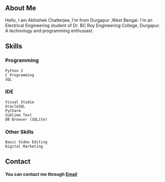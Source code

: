 ## About Me

Hello, I am Abhishek Chatterjee, I'm from Durgapur ,West Bengal. I'm an Electrical Engineering student of Dr. BC Roy Engineering College, Durgapur.
A technology and programming enthusiast.


## Skills

  ### Programming
    Python 3
    C Programming 
    SQL
  ### IDE
    Visual Studio
    OracleSQL
    PyCharm
    Sublime Text
    DB Browser (SQLite)
  ### Other Skills
    Basic Video Editing
    Digital Marketing

## Contact

#### You can contact me through [Email](mailto:abhishekchatterjee59@protonmail.com) 
